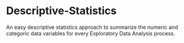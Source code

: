 # Descriptive-Statistics
An easy descriptive statistics approach to summarize the numeric and categoric data variables for every Exploratory Data Analysis process.
